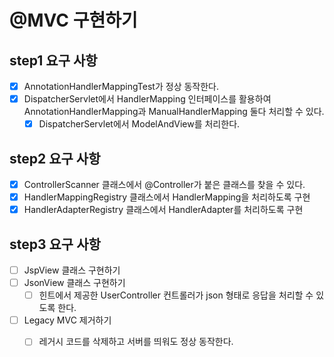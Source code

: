 # @MVC 구현하기

## step1 요구 사항 
- [x] AnnotationHandlerMappingTest가 정상 동작한다.
- [x] DispatcherServlet에서 HandlerMapping 인터페이스를 활용하여 AnnotationHandlerMapping과 ManualHandlerMapping 둘다 처리할 수 있다.
    - [x] DispatcherServlet에서 ModelAndView를 처리한다. 

## step2 요구 사항 
- [x] ControllerScanner 클래스에서 @Controller가 붙은 클래스를 찾을 수 있다. 
- [x] HandlerMappingRegistry 클래스에서 HandlerMapping을 처리하도록 구현
- [x] HandlerAdapterRegistry 클래스에서 HandlerAdapter를 처리하도록 구현 

## step3 요구 사항
- [ ] JspView 클래스 구현하기 
- [ ] JsonView 클래스 구현하기 
  - [ ] 힌트에서 제공한 UserController 컨트롤러가 json 형태로 응답을 처리할 수 있도록 한다.
- [ ] Legacy MVC 제거하기 
  - [ ] 레거시 코드를 삭제하고 서버를 띄워도 정상 동작한다.







